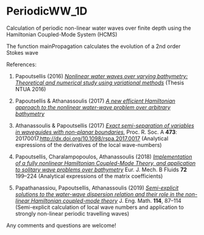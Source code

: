 # PeriodicWW_1D

Calculation of periodic non-linear water waves over finite depth using 
the Hamiltonian Coupled-Mode System (HCMS)

The function mainPropagation calculates the evolution of a 2nd order Stokes wave

References:

1) Papoutsellis (2016) [*Nonlinear water waves over varying bathymetry: Theoretical and numerical study using variational methods*](https://dspace.lib.ntua.gr/xmlui/handle/123456789/44741?locale-attribute=en) (Thesis NTUA 2016)

2) Papoutsellis & Athanassoulis (2017) [*A new efficient Hamiltonian approach to the nonlinear water-wave problem over arbitrary bathymetry*](https://arxiv.org/abs/1704.03276)

3) Athanassoulis & Papoutsellis (2017) [*Exact semi-separation of variables in waveguides with non-planar boundaries*](https://royalsocietypublishing.org/doi/10.1098/rspa.2017.0017), Proc. R. Soc. A **473**: 20170017.http://dx.doi.org/10.1098/rspa.2017.0017
   (Analytical expressions of the derivatives of the local wave-numbers)

4) Papoutsellis, Charalampopoulos, Athanassoulis (2018) [*Implementation of a fully nonlinear Hamiltonian Coupled-Mode Theory, and application to solitary wave problems over bathymetry*](https://www.sciencedirect.com/science/article/pii/S0997754617305617) Eur. J. Mech. B Fluids **72** 199–224
   (Analytical expressions of the matrix coefficients)

5) Papathanassiou, Papoutsellis, Athanassoulis (2019) [*Semi-explicit solutions to the water-wave dispersion relation and their role in the non-linear Hamiltonian coupled-mode theory*](https://link.springer.com/article/10.1007/s10665-018-09983-1) J. Eng. Math. **114**, 87–114
   (Semi-explicit calculation of local wave numbers and application to strongly non-linear periodic travelling waves)



Any comments and questions are welcome!



